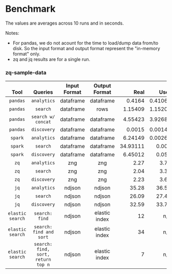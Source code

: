 Benchmark
==

The values are averages across 10 runs and in seconds.

Notes:
* For pandas, we do not acount for the time to load/dump data from/to disk. So the input format and output format represent the "in-memory format" only.
* zq and jq results are for a single run.

### zq-sample-data
|**<br>Tool**|**<br>Queries**|**Input<br>Format**|**Output<br>Format**|**<br>Real**|**<br>User**|**<br>Sys**|
|:----------:|:---------------:|:-----------------:|:------------------:|-----------:|-----------:|----------:|
| `pandas` | `analytics` | dataframe | dataframe | 0.4164 | 0.41069 | 0.00563 |
| `pandas` | `search` | dataframe | rows | 1.15409 | 1.15203 | 0.00147 |
| `pandas` | `search w/ concat` | dataframe | dataframe | 4.55423 | 3.92687 | 0.62559 |
| `pandas` | `discovery` | dataframe | dataframe | 0.0015 | 0.00149 | 0.00001 |
| `spark` | `analytics` | dataframe | dataframe | 6.24149 | 0.00267| 0.00133 |
| `spark` | `search` | dataframe | dataframe | 34.93111 | 0.004 | 0.00133 |
| `spark` | `discovery` | dataframe | dataframe | 6.45012 | 0.052 | 0.004 |
| `zq` | `analytics` | zng | zng | 2.27 | 3.74 | 0.09 |
| `zq` | `search` | zng | zng | 2.04 | 3.37 | 0.13 |
| `zq` | `discovery` | zng | zng | 2.23 | 3.67 | 0.10 |
| `jq` | `analytics` | ndjson | ndjson | 35.28 | 36.50 | 2.72 |
| `jq` | `search` | ndjson | ndjson | 26.09 | 27.48 | 2.61 |
| `jq` | `discovery` | ndjson | ndjson | 32.59 | 33.76 | 2.80 |
| `elastic search` | `search: find` | ndjson | elastic index | 12 | n/a | n/a |
| `elastic search` | `search: find and sort` | ndjson | elastic index | 34 | n/a | n/a |
| `elastic search` | `search: find, sort, return top n` | ndjson | elastic index | 7 | n/a | n/a |

